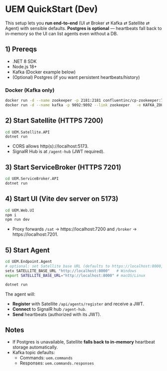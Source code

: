 # UEM QuickStart (Dev)

This setup lets you **run end-to-end** (UI ⇄ Broker ⇄ Kafka ⇄ Satellite ⇄ Agent) with sensible defaults.
**Postgres is optional** — heartbeats fall back to in-memory so the UI can list agents even without a DB.

## 1) Prereqs

- .NET 8 SDK
- Node.js 18+
- Kafka (Docker example below)
- (Optional) Postgres (if you want persistent heartbeats/history)

### Docker (Kafka only)
```bash
docker run -d --name zookeeper -p 2181:2181 confluentinc/cp-zookeeper:7.6.1
docker run -d --name kafka -p 9092:9092 --link zookeeper   -e KAFKA_ZOOKEEPER_CONNECT=zookeeper:2181   -e KAFKA_LISTENERS=PLAINTEXT://0.0.0.0:9092   -e KAFKA_ADVERTISED_LISTENERS=PLAINTEXT://localhost:9092   confluentinc/cp-kafka:7.6.1
```

## 2) Start Satellite (HTTPS 7200)
```bash
cd UEM.Satellite.API
dotnet run
```
- CORS allows http(s)://localhost:5173.
- SignalR Hub is at `/agent-hub` (JWT required).

## 3) Start ServiceBroker (HTTPS 7201)
```bash
cd UEM.ServiceBroker.API
dotnet run
```

## 4) Start UI (Vite dev server on 5173)
```bash
cd UEM.Web.UI
npm i
npm run dev
```
- Proxy forwards `/sat` → https://localhost:7200 and `/broker` → https://localhost:7201.

## 5) Start Agent
```bash
cd UEM.Endpoint.Agent
# optional: set Satellite base URL (defaults to https://localhost:8000, auto-fallbacks to http)
setx SATELLITE_BASE_URL "http://localhost:8000"   # Windows
export SATELLITE_BASE_URL="http://localhost:8000" # macOS/Linux

dotnet run
```
The agent will:
- **Register** with Satellite `/api/agents/register` and receive a JWT.
- **Connect** to SignalR hub `/agent-hub`.
- **Send** heartbeats (authorized with its JWT).

## Notes

- If Postgres is unavailable, Satellite **falls back to in-memory** heartbeat storage automatically.
- Kafka topic defaults:
  - Commands: `uem.commands`
  - Responses: `uem.commands.responses`
